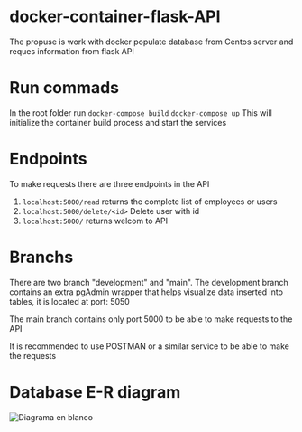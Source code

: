 # docker-container-flask-API
The propuse is work with docker populate database from Centos server and reques information from flask API

# Run commads
In the root folder run
```docker-compose build```
```docker-compose up```
This will initialize the container build process and start the services

# Endpoints
To make requests there are three endpoints in the API

1. ```localhost:5000/read```
returns the complete list of employees or users
2. ```localhost:5000/delete/<id>```
Delete user with id
3. ```localhost:5000/```
returns welcom to API

# Branchs
There are two branch "development"  and "main". The development branch contains an extra pgAdmin wrapper that helps visualize data inserted into tables, it is located at port: 5050

The main branch contains only port 5000 to be able to make requests to the API

It is recommended to use POSTMAN or a similar service to be able to make the requests


# Database E-R diagram
![Diagrama en blanco](https://user-images.githubusercontent.com/7892358/182241920-ed0f2d30-8e0d-40c5-bb9b-f2a6f8c73efa.png)
